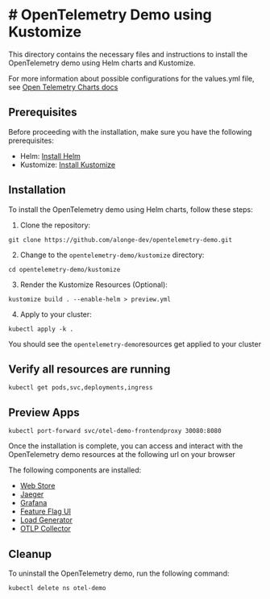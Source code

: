 # # OpenTelemetry Demo using Kustomize

This directory contains the necessary files and instructions to install the OpenTelemetry demo using Helm charts and Kustomize.


For more information about possible configurations for the values.yml file, see [Open Telemetry Charts docs](https://github.com/open-telemetry/opentelemetry-helm-charts/tree/main/charts/opentelemetry-demo)

## Prerequisites

Before proceeding with the installation, make sure you have the following prerequisites:

- Helm: [Install Helm](https://helm.sh/docs/intro/install/)
- Kustomize: [Install Kustomize](https://kubectl.docs.kubernetes.io/installation/kustomize/)

## Installation

To install the OpenTelemetry demo using Helm charts, follow these steps:

1. Clone the repository:

  ```shell
  git clone https://github.com/alonge-dev/opentelemetry-demo.git
  ```

2. Change to the `opentelemetry-demo/kustomize` directory:

  ```shell
  cd opentelemetry-demo/kustomize
  ```

3. Render the Kustomize Resources (Optional):

  ```shell
  kustomize build . --enable-helm > preview.yml
  ```

4. Apply to your cluster:

  ```shell
  kubectl apply -k .
  ```

  You should see the `opentelemetry-demo`resources get applied to your cluster

## Verify all resources are running
 
```shell
kubectl get pods,svc,deployments,ingress
```

## Preview Apps 

```shell
kubectl port-forward svc/otel-demo-frontendproxy 30080:8080
```

Once the installation is complete, you can access and interact with the OpenTelemetry demo resources at the following url on your browser

The following components are installed:
- [Web Store](http://localhost:30080/)
- [Jaeger](http://localhost:30080/jaeger/ui)
- [Grafana](http://localhost:30080/grafana)
- [Feature Flag UI](http://localhost:30080/feature)
- [Load Generator](http://localhost:30080/loadgen)
- [OTLP Collector](http://localhost:30080/otlp-http/v1/traces)

## Cleanup

To uninstall the OpenTelemetry demo, run the following command:
```shell
kubectl delete ns otel-demo
```

